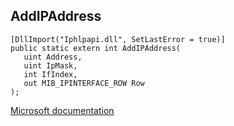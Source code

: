 ## AddIPAddress

```
[DllImport("Iphlpapi.dll", SetLastError = true)]
public static extern int AddIPAddress(
   uint Address,
   uint IpMask,
   int IfIndex,
   out MIB_IPINTERFACE_ROW Row
);
```

[Microsoft documentation](https://docs.microsoft.com/en-us/windows/win32/api/iphlpapi/nf-iphlpapi-addipaddress)
